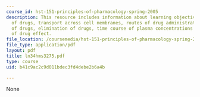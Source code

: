 ```yaml
---
course_id: hst-151-principles-of-pharmacology-spring-2005
description: This resource includes information about learning objectives, absorption
  of drugs, transport across cell membranes, routes of drug administration, distribution
  of drugs, elimination of drugs, time course of plasma concentrations and time-course
  of drug effect.
file_location: /coursemedia/hst-151-principles-of-pharmacology-spring-2005/b41c9ac2c9d011bdec3fd4debe2b6a4b_ln34hms3275.pdf
file_type: application/pdf
layout: pdf
title: ln34hms3275.pdf
type: course
uid: b41c9ac2c9d011bdec3fd4debe2b6a4b

---
```

None